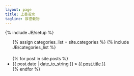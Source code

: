 ```yaml
---
layout: page
title: 上善若水
tagline: 厚德载物
---
```

{% include JB/setup %}

<ul class="tag_box inline" style="margin-bottom: 20px;">
  {% assign categories_list = site.categories %}
  {% include JB/categories_list %}
</ul>

<ul class="posts">
  {% for post in site.posts %}
    <li><span>{{ post.date | date_to_string }}</span> &raquo; <a href="{{ BASE_PATH }}{{ post.url }}">{{ post.title }}</a></li>
  {% endfor %}
</ul>




